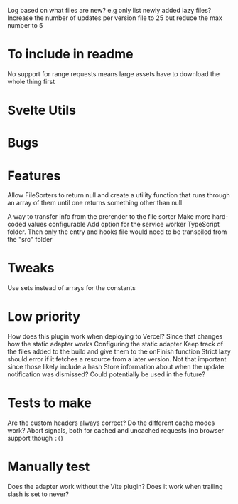 Log based on what files are new? e.g only list newly added lazy files?
Increase the number of updates per version file to 25 but reduce the max number to 5

# To include in readme
No support for range requests means large assets have to download the whole thing first

# Svelte Utils

# Bugs

# Features
Allow FileSorters to return null and create a utility function that runs through an array of them until one returns something other than null

A way to transfer info from the prerender to the file sorter
Make more hard-coded values configurable
Add option for the service worker TypeScript folder. Then only the entry and hooks file would need to be transpiled from the "src" folder

# Tweaks
Use sets instead of arrays for the constants

# Low priority
How does this plugin work when deploying to Vercel? Since that changes how the static adapter works
Configuring the static adapter
Keep track of the files added to the build and give them to the onFinish function
Strict lazy should error if it fetches a resource from a later version. Not that important since those likely include a hash
Store information about when the update notification was dismissed? Could potentially be used in the future?

# Tests to make
Are the custom headers always correct?
Do the different cache modes work?
Abort signals, both for cached and uncached requests (no browser support though `:(`)

# Manually test
Does the adapter work without the Vite plugin?
Does it work when trailing slash is set to never?